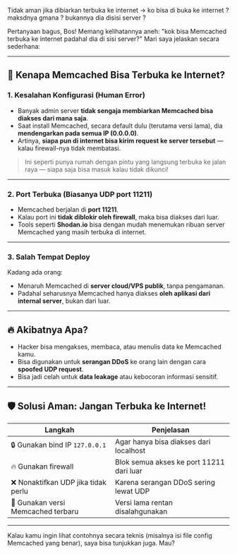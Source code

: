 Tidak aman jika dibiarkan terbuka ke internet -> ko bisa di buka ke internet ? maksdnya gmana ? bukannya dia disisi server ?


Pertanyaan bagus, Bos! Memang kelihatannya aneh: "kok bisa Memcached terbuka ke internet padahal dia di sisi server?" Mari saya jelaskan secara sederhana:

---

## 🧠 **Kenapa Memcached Bisa Terbuka ke Internet?**

### 1. **Kesalahan Konfigurasi (Human Error)**

* Banyak admin server **tidak sengaja membiarkan Memcached bisa diakses dari mana saja**.
* Saat install Memcached, secara default dulu (terutama versi lama), dia **mendengarkan pada semua IP (0.0.0.0)**.
* Artinya, **siapa pun di internet bisa kirim request ke server tersebut** — kalau firewall-nya tidak membatasi.

> Ini seperti punya rumah dengan pintu yang langsung terbuka ke jalan raya — siapa saja bisa masuk kalau tidak dikunci!

---

### 2. **Port Terbuka (Biasanya UDP port 11211)**

* Memcached berjalan di **port 11211**.
* Kalau port ini **tidak diblokir oleh firewall**, maka bisa diakses dari luar.
* Tools seperti **Shodan.io** bisa dengan mudah menemukan ribuan server Memcached yang masih terbuka di internet.

---

### 3. **Salah Tempat Deploy**

Kadang ada orang:

* Menaruh Memcached di **server cloud/VPS publik**, tanpa pengamanan.
* Padahal seharusnya Memcached hanya diakses **oleh aplikasi dari internal server**, bukan dari luar.

---

## 🔥 Akibatnya Apa?

* Hacker bisa mengakses, membaca, atau menulis data ke Memcached kamu.
* Bisa digunakan untuk **serangan DDoS** ke orang lain dengan cara **spoofed UDP request**.
* Bisa jadi celah untuk **data leakage** atau kebocoran informasi sensitif.

---

## 🛡️ Solusi Aman: Jangan Terbuka ke Internet!

| Langkah                            | Penjelasan                               |
| ---------------------------------- | ---------------------------------------- |
| 🔒 Gunakan bind IP `127.0.0.1`     | Agar hanya bisa diakses dari localhost   |
| 🔥 Gunakan firewall                | Blok semua akses ke port 11211 dari luar |
| ❌ Nonaktifkan UDP jika tidak perlu | Karena serangan DDoS sering lewat UDP    |
| 🔄 Gunakan versi Memcached terbaru | Versi lama rentan disalahgunakan         |

---

Kalau kamu ingin lihat contohnya secara teknis (misalnya isi file config Memcached yang benar), saya bisa tunjukkan juga. Mau?
